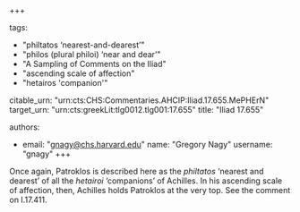+++

tags:
- "philtatos ‘nearest-and-dearest’"
- "philos (plural philoi) ‘near and dear’"
- "A Sampling of Comments on the Iliad"
- "ascending scale of affection"
- "hetairos &#39;companion&#39;"

citable_urn: "urn:cts:CHS:Commentaries.AHCIP:Iliad.17.655.MePHErN"
target_urn: "urn:cts:greekLit:tlg0012.tlg001:17.655"
title: "Iliad 17.655"

authors:
- email: "gnagy@chs.harvard.edu"
  name: "Gregory Nagy"
  username: "gnagy"
+++

<p>Once again, Patroklos is described here as the <em>philtatos</em> ‘nearest and dearest’ of all the <em>hetairoi</em> ‘companions’ of Achilles. In his ascending scale of affection, then, Achilles holds Patroklos at the very top. See the comment on I.17.411.  </p>